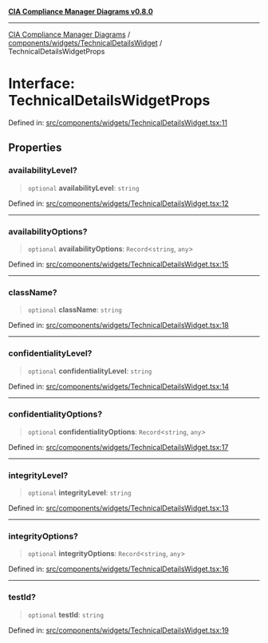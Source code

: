 [**CIA Compliance Manager Diagrams v0.8.0**](../../../../README.md)

***

[CIA Compliance Manager Diagrams](../../../../modules.md) / [components/widgets/TechnicalDetailsWidget](../README.md) / TechnicalDetailsWidgetProps

# Interface: TechnicalDetailsWidgetProps

Defined in: [src/components/widgets/TechnicalDetailsWidget.tsx:11](https://github.com/Hack23/cia-compliance-manager/blob/791b5a1b6e700c8b8480de209374e4cb1086330d/src/components/widgets/TechnicalDetailsWidget.tsx#L11)

## Properties

### availabilityLevel?

> `optional` **availabilityLevel**: `string`

Defined in: [src/components/widgets/TechnicalDetailsWidget.tsx:12](https://github.com/Hack23/cia-compliance-manager/blob/791b5a1b6e700c8b8480de209374e4cb1086330d/src/components/widgets/TechnicalDetailsWidget.tsx#L12)

***

### availabilityOptions?

> `optional` **availabilityOptions**: `Record`\<`string`, `any`\>

Defined in: [src/components/widgets/TechnicalDetailsWidget.tsx:15](https://github.com/Hack23/cia-compliance-manager/blob/791b5a1b6e700c8b8480de209374e4cb1086330d/src/components/widgets/TechnicalDetailsWidget.tsx#L15)

***

### className?

> `optional` **className**: `string`

Defined in: [src/components/widgets/TechnicalDetailsWidget.tsx:18](https://github.com/Hack23/cia-compliance-manager/blob/791b5a1b6e700c8b8480de209374e4cb1086330d/src/components/widgets/TechnicalDetailsWidget.tsx#L18)

***

### confidentialityLevel?

> `optional` **confidentialityLevel**: `string`

Defined in: [src/components/widgets/TechnicalDetailsWidget.tsx:14](https://github.com/Hack23/cia-compliance-manager/blob/791b5a1b6e700c8b8480de209374e4cb1086330d/src/components/widgets/TechnicalDetailsWidget.tsx#L14)

***

### confidentialityOptions?

> `optional` **confidentialityOptions**: `Record`\<`string`, `any`\>

Defined in: [src/components/widgets/TechnicalDetailsWidget.tsx:17](https://github.com/Hack23/cia-compliance-manager/blob/791b5a1b6e700c8b8480de209374e4cb1086330d/src/components/widgets/TechnicalDetailsWidget.tsx#L17)

***

### integrityLevel?

> `optional` **integrityLevel**: `string`

Defined in: [src/components/widgets/TechnicalDetailsWidget.tsx:13](https://github.com/Hack23/cia-compliance-manager/blob/791b5a1b6e700c8b8480de209374e4cb1086330d/src/components/widgets/TechnicalDetailsWidget.tsx#L13)

***

### integrityOptions?

> `optional` **integrityOptions**: `Record`\<`string`, `any`\>

Defined in: [src/components/widgets/TechnicalDetailsWidget.tsx:16](https://github.com/Hack23/cia-compliance-manager/blob/791b5a1b6e700c8b8480de209374e4cb1086330d/src/components/widgets/TechnicalDetailsWidget.tsx#L16)

***

### testId?

> `optional` **testId**: `string`

Defined in: [src/components/widgets/TechnicalDetailsWidget.tsx:19](https://github.com/Hack23/cia-compliance-manager/blob/791b5a1b6e700c8b8480de209374e4cb1086330d/src/components/widgets/TechnicalDetailsWidget.tsx#L19)
